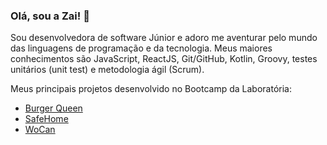### Olá, sou a Zai! 👋

Sou desenvolvedora de software Júnior e adoro me aventurar pelo mundo das linguagens de programação e da tecnologia. 
Meus maiores conhecimentos são JavaScript, ReactJS, Git/GitHub, Kotlin, Groovy, testes unitários (unit test) e metodologia ágil (Scrum). 

Meus principais projetos desenvolvido no Bootcamp da Laboratória:

* [Burger Queen](https://burgerqueen-lab004.web.app/login)
* [SafeHome](https://social-network-sap004.web.app)
* [WoCan](https://talent2020ci-t-wocan.web.app)


<!--
**AmandaZaine/AmandaZaine** is a ✨ _special_ ✨ repository because its `README.md` (this file) appears on your GitHub profile.

Here are some ideas to get you started:

- 🔭 I’m currently working on ...
- 🌱 I’m currently learning ...
- 👯 I’m looking to collaborate on ...
- 🤔 I’m looking for help with ...
- 💬 Ask me about ...
- 📫 How to reach me: ...
- 😄 Pronouns: ...
- ⚡ Fun fact: ...
-->
